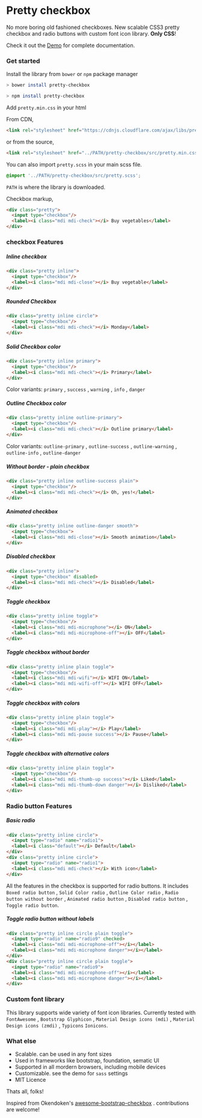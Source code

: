 # Pretty checkbox

No more boring old fashioned checkboxes. New scalable CSS3 pretty checkbox and radio buttons with custom font icon library. **Only CSS**! 

Check it out the [Demo](https://lokesh-coder.github.io/pretty-checkbox/) for complete documentation.

### Get started

Install the library from `bower` or `npm` package manager

```sh
> bower install pretty-checkbox
```
```sh
> npm install pretty-checkbox
```
Add `pretty.min.css` in your html

From CDN, 
```html
<link rel="stylesheet" href="https://cdnjs.cloudflare.com/ajax/libs/pretty-checkbox/2.0.2/pretty.min.css"/>
```
or from the source,
```html
<link rel="stylesheet" href="../PATH/pretty-checkbox/src/pretty.min.css"/>
```

You can also import `pretty.scss` in your main scss file.
```scss
@import '../PATH/pretty-checkbox/src/pretty.scss';
```
`PATH` is where the library is downloaded.

Checkbox markup,
```html
<div class="pretty">
  <input type="checkbox"/> 
  <label><i class="mdi mdi-check"></i> Buy vegetables</label>
</div>
```

### checkbox Features

##### Inline checkbox
```html
<div class="pretty inline">
  <input type="checkbox"/> 
  <label><i class="mdi mdi-close"></i> Buy vegetable</label>
</div>
```
##### Rounded Checkbox
```html
<div class="pretty inline circle">
  <input type="checkbox"/> 
  <label><i class="mdi mdi-check"></i> Monday</label>
</div>
```

##### Solid Checkbox color
```html
<div class="pretty inline primary">
  <input type="checkbox"/> 
  <label><i class="mdi mdi-check"></i> Primary</label>
</div>
```
Color variants: `primary` , `success` , `warning` , `info` , `danger`
##### Outline Checkbox color
```html
<div class="pretty inline outline-primary">
  <input type="checkbox"/> 
  <label><i class="mdi mdi-check"></i> Outline primary</label>
</div>
```
Color variants: `outline-primary` , `outline-success` , `outline-warning` , `outline-info` , `outline-danger`
##### Without border - plain checkbox
```html
<div class="pretty inline outline-success plain">
  <input type="checkbox"/> 
  <label><i class="mdi mdi-check"></i> Oh, yes!</label>
</div>
```
##### Animated checkbox
```html
<div class="pretty inline outline-danger smooth">
  <input type="checkbox"> 
  <label><i class="mdi mdi-close"></i> Smooth animation</label>
</div>
```
##### Disabled checkbox
```html
<div class="pretty inline">
  <input type="checkbox" disabled> 
  <label><i class="mdi mdi-check"></i> Disabled</label>
</div>
```
##### Toggle checkbox
```html
<div class="pretty inline toggle">
  <input type="checkbox"/> 
  <label><i class="mdi mdi-microphone"></i> ON</label>
  <label><i class="mdi mdi-microphone-off"></i> OFF</label>
</div>
```
##### Toggle checkbox without border
```html
<div class="pretty inline plain toggle">
  <input type="checkbox"/> 
  <label><i class="mdi mdi-wifi"></i> WIFI ON</label>
  <label><i class="mdi mdi-wifi-off"></i> WIFI OFF</label>
</div>
```
##### Toggle checkbox with colors
```html
<div class="pretty inline plain toggle">
  <input type="checkbox"/> 
  <label><i class="mdi mdi-play"></i> Play</label>
  <label><i class="mdi mdi-pause success"></i> Pause</label>
</div>
```
##### Toggle checkbox with alternative colors
```html
<div class="pretty inline plain toggle">
  <input type="checkbox"/> 
  <label><i class="mdi mdi-thumb-up success"></i> Liked</label>
  <label><i class="mdi mdi-thumb-down danger"></i> Disliked</label>
</div>
```
### Radio button Features

##### Basic radio
```html
<div class="pretty inline circle">
  <input type="radio" name="radio1"> 
  <label><i class="default"></i> Default</label>
</div>
<div class="pretty inline circle">
  <input type="radio" name="radio1"> 
  <label><i class="mdi mdi-check"></i> With icon</label>
</div>
```
All the features in the checkbox is supported for radio buttons. It includes 
`Boxed radio button` , `Solid Color radio` , `Outline Color radio` , `Radio button without border` , `Animated radio button` , `Disabled radio button` , `Toggle radio button`.


##### Toggle radio button without labels
```html
<div class="pretty inline circle plain toggle">
  <input type="radio" name="radio9" checked> 
  <label><i class="mdi mdi-microphone-off"></i></label>
  <label><i class="mdi mdi-microphone danger"></i></label>
</div>
<div class="pretty inline circle plain toggle">
  <input type="radio" name="radio9"> 
  <label><i class="mdi mdi-microphone-off"></i></label>
  <label><i class="mdi mdi-microphone danger"></i></label>
</div>
```

### Custom font library

This library supports wide variety of font icon libraries. Currently tested with `FontAwesome` , `Bootstrap Glyphicon` , `Material Design icons (mdi)` , `Material Design icons (zmdi)` , `Typicons` `Ionicons`.

### What else

- Scalable. can be used in any font sizes
- Used in frameworks like bootstrap, foundation, sematic UI
- Supported in all mordern browsers, including mobile devices
- Customizable. see the demo for `sass` settings
- MIT Licence

Thats all, folks!

Inspired from Okendoken's [awesome-bootstrap-checkbox](https://github.com/flatlogic/awesome-bootstrap-checkbox) . contributions are welcome!
